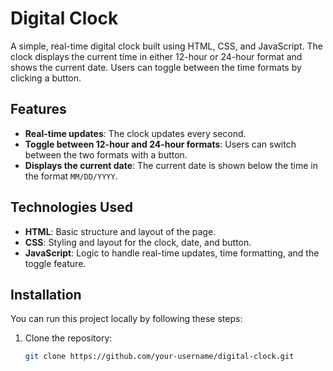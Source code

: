 # Digital Clock

A simple, real-time digital clock built using HTML, CSS, and JavaScript. The clock displays the current time in either 12-hour or 24-hour format and shows the current date. Users can toggle between the time formats by clicking a button.

## Features

- **Real-time updates**: The clock updates every second.
- **Toggle between 12-hour and 24-hour formats**: Users can switch between the two formats with a button.
- **Displays the current date**: The current date is shown below the time in the format `MM/DD/YYYY`.

## Technologies Used

- **HTML**: Basic structure and layout of the page.
- **CSS**: Styling and layout for the clock, date, and button.
- **JavaScript**: Logic to handle real-time updates, time formatting, and the toggle feature.

## Installation

You can run this project locally by following these steps:

1. Clone the repository:
   ```bash
   git clone https://github.com/your-username/digital-clock.git
